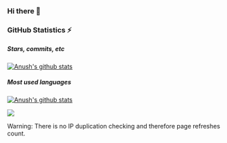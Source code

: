 ### Hi there 👋

<!--
**AnushK-Fro/AnushK-Fro** is a ✨ _special_ ✨ repository because its `README.md` (this file) appears on your GitHub profile.

Here are some ideas to get you started:

- 🔭 I’m currently working on ...
- 🌱 I’m currently learning ...
- 👯 I’m looking to collaborate on ...
- 🤔 I’m looking for help with ...
- 💬 Ask me about ...
- 📫 How to reach me: ...
- 😄 Pronouns: ...
- ⚡ Fun fact: ...
-->

### GitHub Statistics ⚡
##### Stars, commits, etc
[![Anush's github stats](https://github-readme-stats.vercel.app/api?username=anushk-fro&layout=compact&show_icons=true&theme=dark)](https://github.com/anushk-fro/github-readme-stats)

##### Most used languages
[![Anush's github stats](https://github-readme-stats.vercel.app/api/top-langs/?username=anushk-fro&layout=compact&theme=dark)](https://github.com/anushk-fro/github-readme-stats)

![](https://komarev.com/ghpvc/?username=AnushK-Fro)

Warning: There is no IP duplication checking and therefore page refreshes count.
